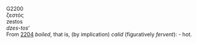 G2200  
ζεστός  
zestos  
*dzes-tos‘*  
From [2204](g2204) *boiled*, that is, (by implication) *calid*
(figuratively *fervent*): - hot.  
